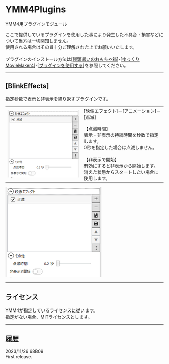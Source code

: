 # YMM4Plugins
YMM4用プラグインモジュール

ここで提供しているプラグインを使用した事により発生した不具合・損害などについて当方は一切関知しません。  
使用される場合はその旨十分ご理解された上でお願いいたします。  
<br>
プラグインのインストール方法は[<a href="https://manjubox.net/" target="_blank">饅頭遣いのおもちゃ箱</a>]-[<a href="https://manjubox.net/ymm4/" target="_blank">ゆっくりMovieMaker4</a>]-[<a href="https://manjubox.net/ymm4/faq/plugin/how_to_use/" target="_blank">プラグインを使用する</a>]を参照してください。
****
## [BlinkEffects]
指定秒数で表示と非表示を繰り返すプラグインです。  
		<table>
			<tr>
				<td>
					<img src="https://github.com/68B09/YMM4Plugins/blob/main/BlinkEffects/ymm4plugin_blink1.png">
				</td>
				<td valign="top">
					[映像エフェクト]－[アニメーション]－[点滅]<br>
					<br>
					【点滅時間】<br>
						表示・非表示の持続時間を秒数で指定します。<br>
						0秒を指定した場合は点滅しません。<br>
					<br>
					【非表示で開始】<br>
						有効にすると非表示から開始します。<br>
						消えた状態からスタートしたい場合に使用します。<br>
				</td>
			</tr>
		</table>
<img src="https://github.com/68B09/YMM4Plugins/blob/main/BlinkEffects/ymm4plugin_blink1.png" />
___
## ライセンス
YMM4が指定しているライセンスに従います。  
指定がない場合、MITライセンスとします。  
___
## 履歴
2023/11/26 68B09  
First release.
